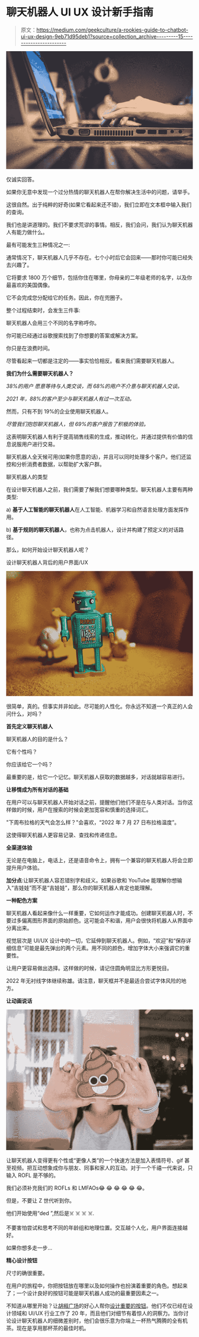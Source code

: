 # 聊天机器人 UI UX 设计新手指南

> 原文：<https://medium.com/geekculture/a-rookies-guide-to-chatbot-ui-ux-design-9eb71d95deb1?source=collection_archive---------15----------------------->

![](img/d6399fce7a700a018b84acb1c0f2ef26.png)

仅诚实回答。

如果你无意中发现一个过分热情的聊天机器人在帮你解决生活中的问题，请举手。

这很自然。出于纯粹的好奇(如果它看起来还不错)，我们立即在文本框中输入我们的查询。

我们也是讲道理的。我们不要求荒谬的事情。相反，我们会问，我们认为聊天机器人有能力做什么。

最有可能发生三种情况之一:

通常情况下，聊天机器人几乎不存在。七个小时后它会回来——那时你可能已经失去兴趣了。

它将要求 1800 万个细节，包括你住在哪里，你母亲的二年级老师的名字，以及你最喜欢的美国偶像。

它不会完成您分配给它的任务。因此，你在兜圈子。

整个过程结束时，会发生三件事:

聊天机器人会用三个不同的名字称呼你。

你可能已经通过谷歌搜索找到了你想要的答案或解决方案。

你只是在浪费时间。

尽管看起来一切都是注定的——事实恰恰相反。看来我们需要聊天机器人。

**我们为什么需要聊天机器人？**

*38%的用户* *愿意等待与人类交谈，而 68%的用户不介意与聊天机器人交谈。*

*2021 年，88%的客户至少与聊天机器人有过一次互动。*

然而，只有不到 19%的企业使用聊天机器人。

*尽管我们抱怨聊天机器人，但 69%的客户报告了积极的体验。*

这表明聊天机器人有利于提高销售线索的生成，推动转化，并通过提供有价值的信息说服用户进行交易。

聊天机器人全天候可用(如果你愿意的话)，并且可以同时处理多个客户。他们还监控和分析消费者数据，以帮助扩大客户群。

聊天机器人的类型

在设计聊天机器人之前，我们需要了解我们想要哪种类型。聊天机器人主要有两种类型:

a) **基于人工智能的聊天机器人**在人工智能、机器学习和自然语言处理方面发挥作用。

b) **基于规则的聊天机器人**，也称为点击机器人，设计并构建了预定义的对话路径。

那么，如何开始设计聊天机器人呢？

设计聊天机器人背后的用户界面/UX

![](img/53fb71573839742e1e471feb2484e958.png)

很简单，真的。但事实并非如此。尽可能的人性化。你永远不知道一个真正的人会问什么，对吗？

**首先定义聊天机器人**

聊天机器人的目的是什么？

它有个性吗？

你应该给它一个吗？

最重要的是，给它一个记忆。聊天机器人获取的数据越多，对话就越容易进行。

**让移情成为所有对话的基础**

在用户可以与聊天机器人开始对话之前，提醒他们他们不是在与人类对话。当你这样做的时候，用户在搜索的时候会更加宽容和慎重的选择词汇。

"下周布拉格的天气会怎么样？"会喜欢，“2022 年 7 月 27 日布拉格温度”。

这使得聊天机器人更容易记录、查找和传递信息。

**全渠道体验**

无论是在电脑上，电话上，还是语音命令上，拥有一个兼容的聊天机器人将会立即提升用户体验。

**加分点**:让聊天机器人容忍错别字和歧义。如果谷歌和 YouTube 能理解你想输入“吉娃娃”而不是“吉娃娃”，那么你的聊天机器人肯定也能理解。

**一种配色方案**

聊天机器人看起来像什么一样重要，它如何运作才能成功。创建聊天机器人时，不要过多偏离图形界面的原始颜色。这可能会不和谐，用户会很快将机器人从界面中分离出来。

视觉层次是 UI/UX 设计中的一切，它延伸到聊天机器人。例如，“欢迎”和“保存详细信息”可能是最先弹出的两个元素。用不同的颜色，增加字体大小来强调它的重要性。

让用户更容易做出选择。这样做的时候，请记住圆角明显比方形更悦目。

2022 年无衬线字体继续称雄。请注意，聊天框并不是最适合尝试字体风险的地方。

**让动画说话**

![](img/56dffd6e6d2df435fa070d2009c15c6c.png)

让聊天机器人变得更有个性或“更像人类”的一个快速方法是加入表情符号、gif 甚至视频。把互动想象成你与朋友、同事和家人的互动。对于一个千禧一代来说，只输入 ROFL 是不够的。

我们必须补充我们的 ROFLs 和 LMFAOs😂 😂 😂 😂 😂 😂。

但是，不要让 Z 世代听到你。

他们开始使用“ded ”,然后是☠️️ ☠️️ ☠️️ ☠️.️

不要害怕尝试和思考不同的年龄组和地理位置。交互越个人化，用户界面连接越好。

如果你想多走一步…

**精心设计按钮**

尺寸的确很重要。

在用户的旅程中，你把按钮放在哪里以及如何操作也扮演着重要的角色。想起来了；一个设计良好的按钮可能是聊天机器人成功的最重要因素之一。

不知道从哪里开始？让[胡椒广场](https://www.peppersquare.com/blog/the-inside-scoop-to-designing-better-buttons/)的好心人帮你[设计重要的按钮](https://www.peppersquare.com/blog/the-inside-scoop-to-designing-better-buttons/)。他们不仅已经在设计领域和 UI/UX 行业工作了 20 年，而且他们对细节有着惊人的洞察力。当你讨论设计聊天机器人的细微差别时，他们会很乐意为你端上一杯热气腾腾的全有机茶。现在是享用那杯茶的最佳时机。